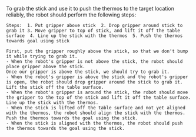 To grab the stick and use it to push the thermos to the target location reliably, the robot should perform the following steps:

    Steps:  1. Put gripper above stick  2. Drop gripper around stick to grab it 3. Move gripper to top of stick, and lift it off the table surface  4. Line up the stick with the thermos  5. Push the thermos towards goal using stick

    First, put the gripper roughly above the stick, so that we don't bump it while trying to grab it.
    - When the robot's gripper is not above the stick, the robot should place gripper above the stick.
    Once our gripper is above the stick, we should try to grab it.
    - When the robot's gripper is above the stick and the robot's gripper is open, the robot should drop gripper around the stick to grab it.
    Lift the stick off the table surface.
    - When the robot's gripper is around the stick, the robot should move the gripper to the top of the stick and lift it off the table surface.
    Line up the stick with the thermos.
    - When the stick is lifted off the table surface and not yet aligned with the thermos, the robot should align the stick with the thermos.
    Push the thermos towards the goal using the stick.
    - When the stick is aligned with the thermos, the robot should push the thermos towards the goal using the stick.